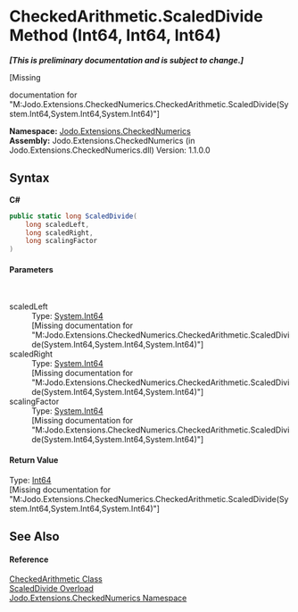 # CheckedArithmetic.ScaledDivide Method (Int64, Int64, Int64)
 _**\[This is preliminary documentation and is subject to change.\]**_

\[Missing <summary> documentation for "M:Jodo.Extensions.CheckedNumerics.CheckedArithmetic.ScaledDivide(System.Int64,System.Int64,System.Int64)"\]

**Namespace:**&nbsp;<a href="N_Jodo_Extensions_CheckedNumerics">Jodo.Extensions.CheckedNumerics</a><br />**Assembly:**&nbsp;Jodo.Extensions.CheckedNumerics (in Jodo.Extensions.CheckedNumerics.dll) Version: 1.1.0.0

## Syntax

**C#**<br />
``` C#
public static long ScaledDivide(
	long scaledLeft,
	long scaledRight,
	long scalingFactor
)
```


#### Parameters
&nbsp;<dl><dt>scaledLeft</dt><dd>Type: <a href="https://docs.microsoft.com/dotnet/api/system.int64" target="_blank" rel="noopener noreferrer">System.Int64</a><br />\[Missing <param name="scaledLeft"/> documentation for "M:Jodo.Extensions.CheckedNumerics.CheckedArithmetic.ScaledDivide(System.Int64,System.Int64,System.Int64)"\]</dd><dt>scaledRight</dt><dd>Type: <a href="https://docs.microsoft.com/dotnet/api/system.int64" target="_blank" rel="noopener noreferrer">System.Int64</a><br />\[Missing <param name="scaledRight"/> documentation for "M:Jodo.Extensions.CheckedNumerics.CheckedArithmetic.ScaledDivide(System.Int64,System.Int64,System.Int64)"\]</dd><dt>scalingFactor</dt><dd>Type: <a href="https://docs.microsoft.com/dotnet/api/system.int64" target="_blank" rel="noopener noreferrer">System.Int64</a><br />\[Missing <param name="scalingFactor"/> documentation for "M:Jodo.Extensions.CheckedNumerics.CheckedArithmetic.ScaledDivide(System.Int64,System.Int64,System.Int64)"\]</dd></dl>

#### Return Value
Type: <a href="https://docs.microsoft.com/dotnet/api/system.int64" target="_blank" rel="noopener noreferrer">Int64</a><br />\[Missing <returns> documentation for "M:Jodo.Extensions.CheckedNumerics.CheckedArithmetic.ScaledDivide(System.Int64,System.Int64,System.Int64)"\]

## See Also


#### Reference
<a href="T_Jodo_Extensions_CheckedNumerics_CheckedArithmetic">CheckedArithmetic Class</a><br /><a href="Overload_Jodo_Extensions_CheckedNumerics_CheckedArithmetic_ScaledDivide">ScaledDivide Overload</a><br /><a href="N_Jodo_Extensions_CheckedNumerics">Jodo.Extensions.CheckedNumerics Namespace</a><br />